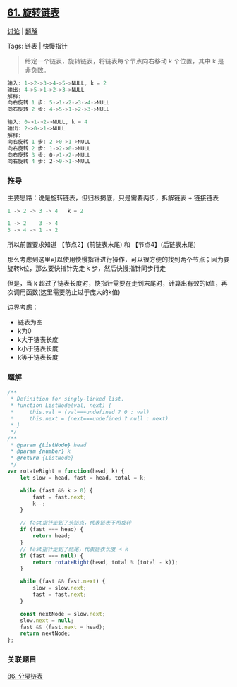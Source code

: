 ## [61. 旋转链表](https://leetcode-cn.com/problems/rotate-list/)

[讨论](https://leetcode-cn.com/problems/rotate-list/comments/) | [题解](https://leetcode-cn.com/problems/rotate-list/solution/)

Tags: 链表 | 快慢指针

> 给定一个链表，旋转链表，将链表每个节点向右移动 k 个位置，其中 k 是非负数。

```js
输入: 1->2->3->4->5->NULL, k = 2
输出: 4->5->1->2->3->NULL
解释:
向右旋转 1 步: 5->1->2->3->4->NULL
向右旋转 2 步: 4->5->1->2->3->NULL

输入: 0->1->2->NULL, k = 4
输出: 2->0->1->NULL
解释:
向右旋转 1 步: 2->0->1->NULL
向右旋转 2 步: 1->2->0->NULL
向右旋转 3 步: 0->1->2->NULL
向右旋转 4 步: 2->0->1->NULL
```

### 推导

主要思路：说是旋转链表，但归根揭底，只是需要两步，拆解链表 + 链接链表
```js
1 -> 2 -> 3 -> 4   k = 2

1 -> 2    3 -> 4
3 -> 4 -> 1 -> 2
```

所以前置要求知道 【节点2】(前链表末尾) 和 【节点4】(后链表末尾)

那么考虑到这里可以使用快慢指针进行操作，可以很方便的找到两个节点；因为要旋转k位，那么要快指针先走 k 步，然后快慢指针同步行走

但是，当 k 超过了链表长度时，快指针需要在走到末尾时，计算出有效的k值，再次调用函数(这里需要防止过于庞大的k值)

边界考虑：
- 链表为空
- k为0
- k大于链表长度
- k小于链表长度
- k等于链表长度

### 题解
```js
/**
 * Definition for singly-linked list.
 * function ListNode(val, next) {
 *     this.val = (val===undefined ? 0 : val)
 *     this.next = (next===undefined ? null : next)
 * }
 */
/**
 * @param {ListNode} head
 * @param {number} k
 * @return {ListNode}
 */
var rotateRight = function(head, k) {
    let slow = head, fast = head, total = k;

    while (fast && k > 0) {
        fast = fast.next;
        k--;
    }

    // fast指针走到了头结点，代表链表不用旋转
    if (fast === head) {
        return head;
    }
    // fast指针走到了结尾，代表链表长度 < k
    if (fast === null) {
        return rotateRight(head, total % (total - k));
    }

    while (fast && fast.next) {
        slow = slow.next;
        fast = fast.next;
    }

    const nextNode = slow.next;
    slow.next = null;
    fast && (fast.next = head);
    return nextNode;
};
```

### 关联题目
[86. 分隔链表](https://leetcode-cn.com/problems/partition-list/submissions/)

